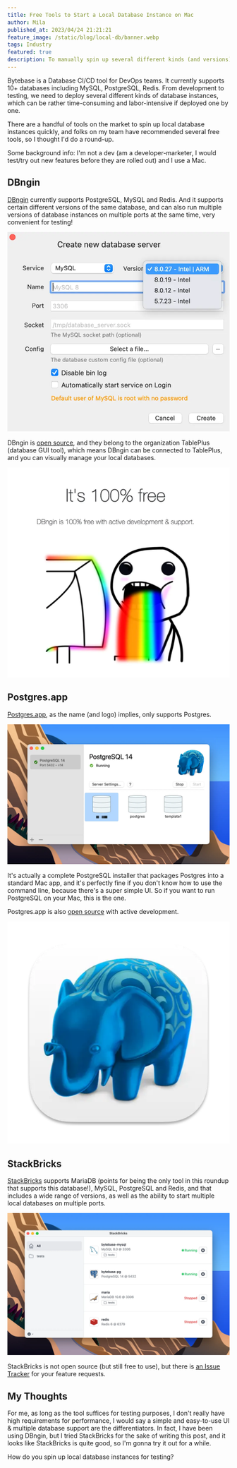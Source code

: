 ```yaml
---
title: Free Tools to Start a Local Database Instance on Mac
author: Mila
published_at: 2023/04/24 21:21:21
feature_image: /static/blog/local-db/banner.webp
tags: Industry
featured: true
description: To manually spin up several different kinds (and versions) of database instances for testing can be gruesome. Here are some free tools to help you start a local database instance on Mac.
---
```


Bytebase is a Database CI/CD tool for DevOps teams. It currently supports 10+ databases including MySQL, PostgreSQL, Redis. From development to testing, we need to deploy several different kinds of database instances, which can be rather time-consuming and labor-intensive if deployed one by one.

There are a handful of tools on the market to spin up local database instances quickly, and folks on my team have recommended several free tools, so I thought I'd do a round-up.

Some background info: I'm not a dev (am a developer-marketer, I would test/try out new features before they are rolled out) and I use a Mac.

## DBngin

[DBngin](https://dbngin.com/) currently supports PostgreSQL, MySQL and Redis. And it supports certain different versions of the same database, and can also run multiple versions of database instances on multiple ports at the same time, very convenient for testing!

![dbngin-ui](/static/blog/local-db/dbngin-ui.webp)

DBngin is [open source](https://github.com/TablePlus/DBngin), and they belong to the organization TablePlus (database GUI tool), which means DBngin can be connected to TablePlus, and you can visually manage your local databases.

![dbngin-free](/static/blog/local-db/dbngin-free.webp)

## Postgres.app

[Postgres.app](https://postgresapp.com/), as the name (and logo) implies, only supports Postgres.

![postgresapp-db](/static/blog/local-db/postgresapp-db.webp)

It's actually a complete PostgreSQL installer that packages Postgres into a standard Mac app, and it's perfectly fine if you don't know how to use the command line, because there's a super simple UI. So if you want to run PostgreSQL on your Mac, this is the one.

Postgres.app is also [open source](https://github.com/PostgresApp/PostgresApp) with active development.

![postgresapp](/static/blog/local-db/postgresapp.webp)

## StackBricks

[StackBricks](https://stackbricks.app/) supports MariaDB (points for being the only tool in this roundup that supports this database!), MySQL, PostgreSQL and Redis, and that includes a wide range of versions, as well as the ability to start multiple local databases on multiple ports.

![stackbricks](/static/blog/local-db/stackbricks.webp)

StackBricks is not open source (but still free to use), but there is [an Issue Tracker](https://github.com/tpetry/stackbricks-community) for your feature requests.

## My Thoughts

For me, as long as the tool suffices for testing purposes, I don't really have high requirements for performance, I would say a simple and easy-to-use UI & multiple database support are the differentiators. In fact, I have been using DBngin, but I tried StackBricks for the sake of writing this post, and it looks like StackBricks is quite good, so I'm gonna try it out for a while.

How do you spin up local database instances for testing?
